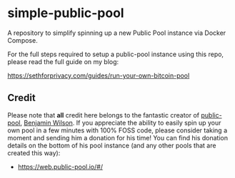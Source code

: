 # simple-public-pool
A repository to simplify spinning up a new Public Pool instance via Docker Compose.

For the full steps required to setup a public-pool instance using this repo, please read the full guide on my blog:

https://sethforprivacy.com/guides/run-your-own-bitcoin-pool

## Credit

Please note that **all** credit here belongs to the fantastic creator of [public-pool](https://github.com/benjamin-wilson/public-pool), [Benjamin Wilson](https://github.com/benjamin-wilson). If you appreciate the ability to easily spin up your own pool in a few minutes with 100% FOSS code, please consider taking a moment and sending him a donation for his time! You can find his donation details on the bottom of his pool instance (and any other pools that are created this way):

- <https://web.public-pool.io/#/>
